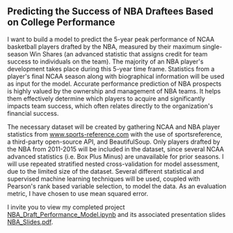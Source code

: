 ## Predicting the Success of NBA Draftees Based on College Performance

I want to build a model to predict the 5-year peak performance of NCAA basketball players drafted by the NBA, measured by their maximum single-season Win Shares (an advanced statistic that assigns credit for team success to individuals on the team). The majority of an NBA player's development takes place during this 5-year time frame. Statistics from a player's final NCAA season along with biographical information will be used as input for the model. Accurate performance prediction of NBA prospects is highly valued by the ownership and management of NBA teams. It helps them effectively determine which players to acquire and significantly impacts team success, which often relates directly to the organization's financial success. 

The necessary dataset will be created by gathering NCAA and NBA player statistics from www.sports-reference.com with the use of sportsreference, a third-party open-source API, and BeautifulSoup. Only players drafted by the NBA from 2011-2015 will be included in the dataset, since several NCAA advanced statistics (i.e. Box Plus Minus) are unavailable for prior seasons. I will use repeated stratified nested cross-validation for model assessment, due to the limited size of the dataset. Several different statistical and supervised machine learning techniques will be used, coupled with Pearson's rank based variable selection, to model the data. As an evaluation metric, I have chosen to use mean squared error.

I invite you to view my completed project [NBA_Draft_Performance_Model.ipynb](https://github.com/joe-aquino/nba_performance_prediction/blob/master/NBA_Draft_Performance_Model.ipynb) and its associated presentation slides [NBA_Slides.pdf](https://github.com/joe-aquino/nba_performance_prediction/blob/master/NBA_Slides.pdf).
